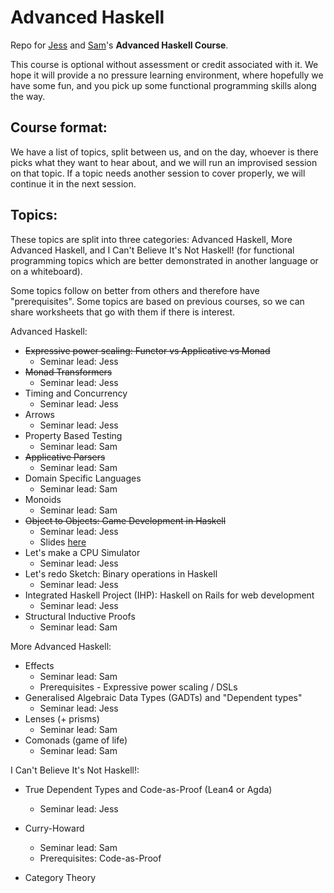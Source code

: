Advanced Haskell
================

Repo for [Jess](https://github.com/ratherforky) and [Sam](https://samfrohlich.github.io/)'s **Advanced Haskell Course**.

This course is optional without assessment or credit associated with it. We hope it will provide a no pressure learning environment, where hopefully we have some fun, and you pick up some functional programming skills along the way.

Course format:
---------------

We have a list of topics, split between us, and on the day, whoever is there picks what they want to hear about, and we will run an improvised session on that topic. If a topic needs another session to cover properly, we will continue it in the next session.

Topics:
--------

These topics are split into three categories: Advanced Haskell, More Advanced Haskell, and I Can't Believe It's Not Haskell! (for functional programming topics which are better demonstrated in another language or on a whiteboard).

Some topics follow on better from others and therefore have "prerequisites". Some topics are based on previous courses, so we can share worksheets that go with them if there is interest.

Advanced Haskell:
- ~~Expressive power scaling: Functor vs Applicative vs Monad~~
  * Seminar lead: Jess
- ~~Monad Transformers~~
  * Seminar lead: Jess
- Timing and Concurrency
  * Seminar lead: Jess
- Arrows
  * Seminar lead: Jess
- Property Based Testing
  * Seminar lead: Sam
- ~~Applicative Parsers~~
  * Seminar lead: Sam
- Domain Specific Languages
  * Seminar lead: Sam
- Monoids
  * Seminar lead: Sam
- ~~Object to Objects: Game Development in Haskell~~
  * Seminar lead: Jess
  * Slides [here](https://docs.google.com/presentation/d/1i4Qeb1SaQDL2bZ2dfk6xSxSzIhRVTGS7hya1x1TFFDg/edit?usp=sharing)
- Let's make a CPU Simulator
  * Seminar lead: Jess
- Let's redo Sketch: Binary operations in Haskell
  * Seminar lead: Jess
- Integrated Haskell Project (IHP): Haskell on Rails for web development
  * Seminar lead: Jess
- Structural Inductive Proofs
  * Seminar lead: Sam

More Advanced Haskell:
- Effects
  * Seminar lead: Sam
  * Prerequisites - Expressive power scaling / DSLs
- Generalised Algebraic Data Types (GADTs) and "Dependent types"
  * Seminar lead: Jess
- Lenses (+ prisms)
  * Seminar lead: Sam
- Comonads (game of life)
  * Seminar lead: Sam

I Can't Believe It's Not Haskell!:
- True Dependent Types and Code-as-Proof (Lean4 or Agda)
  * Seminar lead: Jess

- Curry-Howard
  * Seminar lead: Sam
  * Prerequisites: Code-as-Proof
- Category Theory
